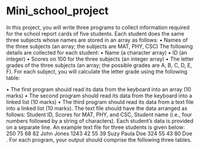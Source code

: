 # Mini_school_project
In this project, you will write three programs to collect information required for the school report cards of five students. Each student does the same three subjects whose names are stored in an array as follows:
 • Names of the three subjects (an array; the subjects are MAT, PHY, CSC) The following details are collected for each student: 
• Name (a character array)
 • ID (an integer) 
• Scores on 100 for the three subjects (an integer array) 
• The letter grades of the three subjects (an array; the possible grades are A, B, C, D, E, F). For each subject, you will calculate the letter grade using the following table:

• The first program should read its data from the keyboard into an array (10 marks) 
• The second program should read its data from the keyboard into a linked list (10 marks) 
• The third program should read its data from a text file into a linked list (10 marks). The text file should have the data arranged as follows: Student ID, Scores for MAT, PHY, and CSC, Student name (i.e., four numbers followed by a string of characters). Each student’s data is provided on a separate line.
 An example text file for three students is given below:
 250 75 68 82 John Jones 
1243 42 55 39 Suzy Paula Doe 
324 55 43 80 Doe .
For each program, your output should comprise the following three tables.
